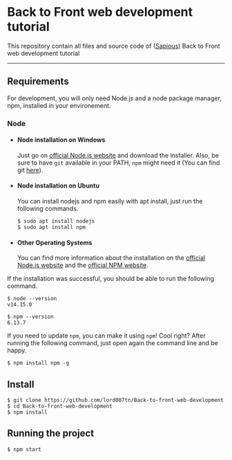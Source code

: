 # Back to Front web development tutorial

This repository contain all files and source code of ([Sapious](https://www.youtube.com/channel/UCkNAROzX8VtFpUVmx4f5WvA)) Back to Front web development tutorial

---
## Requirements

For development, you will only need Node.js and a node package manager, npm, installed in your environement.

### Node
- #### Node installation on Windows

  Just go on [official Node.js website](https://nodejs.org/) and download the installer.
Also, be sure to have `git` available in your PATH, `npm` might need it (You can find git [here](https://git-scm.com/)).

- #### Node installation on Ubuntu

  You can install nodejs and npm easily with apt install, just run the following commands.

      $ sudo apt install nodejs
      $ sudo apt install npm

- #### Other Operating Systems
  You can find more information about the installation on the [official Node.js website](https://nodejs.org/) and the [official NPM website](https://npmjs.org/).

If the installation was successful, you should be able to run the following command.

    $ node --version
    v14.15.0

    $ npm --version
    6.13.7

If you need to update `npm`, you can make it using `npm`! Cool right? After running the following command, just open again the command line and be happy.

    $ npm install npm -g

###
## Install

    $ git clone https://github.com/lord007tn/Back-to-front-web-development
    $ cd Back-to-front-web-development
    $ npm install

## Running the project

    $ npm start
